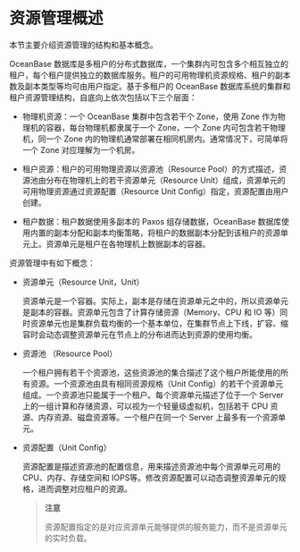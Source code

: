 资源管理概述
===========================

本节主要介绍资源管理的结构和基本概念。

OceanBase 数据库是多租户的分布式数据库，一个集群内可包含多个相互独立的租户，每个租户提供独立的数据库服务。租户的可用物理机资源规格、租户的副本数及副本类型等均可由用户指定。基于多租户的 OceanBase 数据库系统的集群和租户资源管理结构，自底向上依次包括以下三个层面：

* 物理机资源：一个 OceanBase 集群中包含若干个 Zone，使用 Zone 作为物理机的容器，每台物理机都隶属于一个 Zone，一个 Zone 内可包含若干物理机，同一个 Zone 内的物理机通常部署在相同机房内。通常情况下，可简单将一个 Zone 对应理解为一个机房。

* 租户资源：租户的可用物理资源以资源池（Resource Pool）的方式描述，资源池由分布在物理机上的若干资源单元（Resource Unit）组成，资源单元的可用物理资源通过资源配置（Resource Unit Config）指定，资源配置由用户创建。

* 租户数据：租户数据使用多副本的 Paxos 组存储数据，OceanBase 数据库使用内置的副本分配和副本均衡策略，将租户的数据副本分配到该租户的资源单元上。资源单元是租户在各物理机上数据副本的容器。

资源管理中有如下概念：

* 资源单元（Resource Unit，Unit）

  资源单元是一个容器。实际上，副本是存储在资源单元之中的，所以资源单元是副本的容器。资源单元包含了计算存储资源（Memory、CPU 和 IO 等）同时资源单元也是集群负载均衡的一个基本单位，在集群节点上下线，扩容、缩容时会动态调整资源单元在节点上的分布进而达到资源的使用均衡。
  
* 资源池 （Resource Pool）

  一个租户拥有若干个资源池，这些资源池的集合描述了这个租户所能使用的所有资源。一个资源池由具有相同资源规格（Unit Config）的若干个资源单元组成。一个资源池只能属于一个租户。每个资源单元描述了位于一个 Server 上的一组计算和存储资源，可以视为一个轻量级虚拟机，包括若干 CPU 资源、内存资源、磁盘资源等。一个租户在同一个 Server 上最多有一个资源单元。
  
* 资源配置（Unit Config）

  资源配置是描述资源池的配置信息，用来描述资源池中每个资源单元可用的 CPU、内存、存储空间和 IOPS等。修改资源配置可以动态调整资源单元的规格，进而调整对应租户的资源。

  >**注意**
  >
  >资源配置指定的是对应资源单元能够提供的服务能力，而不是资源单元的实时负载。
  
